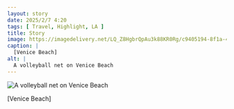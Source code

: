 ```yaml
---
layout: story
date: 2025/2/7 4:20
tags: [ Travel, Highlight, LA ]
title: Story
image: https://imagedelivery.net/LQ_Z8HgbrQpAu3k88KR0Rg/c9405194-8f1a-4971-5a8a-36385142a000/public
caption: |
  [Venice Beach]
alt: |
  A volleyball net on Venice Beach
---
```



![A volleyball net on Venice Beach](https://imagedelivery.net/LQ_Z8HgbrQpAu3k88KR0Rg/c9405194-8f1a-4971-5a8a-36385142a000/public)

[Venice Beach]
